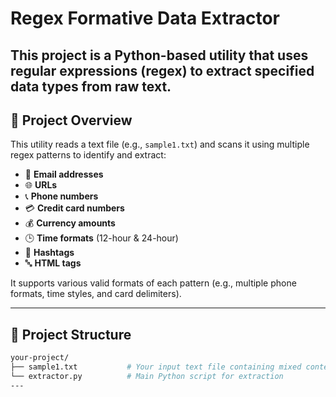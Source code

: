 # Regex Formative Data Extractor
This project is a **Python-based utility** that uses **regular expressions (regex)** to extract specified data types from raw text. 
---

## 📌 Project Overview

This utility reads a text file (e.g., `sample1.txt`) and scans it using multiple regex patterns to identify and extract:

- 📧 **Email addresses**  
- 🌐 **URLs**  
- 📞 **Phone numbers**  
- 💳 **Credit card numbers**  
- 💰 **Currency amounts**  
- 🕒 **Time formats** (12-hour & 24-hour)  
- 🔖 **Hashtags**  
- 🔤 **HTML tags**

It supports various valid formats of each pattern (e.g., multiple phone formats, time styles, and card delimiters).

---

## 📁 Project Structure

```bash
your-project/
├── sample1.txt           # Your input text file containing mixed content
└── extractor.py          # Main Python script for extraction
---



